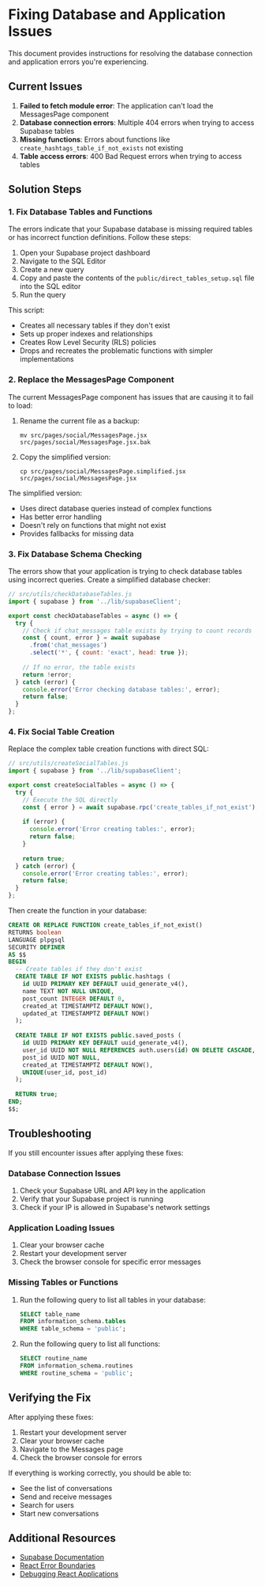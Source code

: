 # Fixing Database and Application Issues

This document provides instructions for resolving the database connection and application errors you're experiencing.

## Current Issues

1. **Failed to fetch module error**: The application can't load the MessagesPage component
2. **Database connection errors**: Multiple 404 errors when trying to access Supabase tables
3. **Missing functions**: Errors about functions like `create_hashtags_table_if_not_exists` not existing
4. **Table access errors**: 400 Bad Request errors when trying to access tables

## Solution Steps

### 1. Fix Database Tables and Functions

The errors indicate that your Supabase database is missing required tables or has incorrect function definitions. Follow these steps:

1. Open your Supabase project dashboard
2. Navigate to the SQL Editor
3. Create a new query
4. Copy and paste the contents of the `public/direct_tables_setup.sql` file into the SQL editor
5. Run the query

This script:
- Creates all necessary tables if they don't exist
- Sets up proper indexes and relationships
- Creates Row Level Security (RLS) policies
- Drops and recreates the problematic functions with simpler implementations

### 2. Replace the MessagesPage Component

The current MessagesPage component has issues that are causing it to fail to load:

1. Rename the current file as a backup:
   ```
   mv src/pages/social/MessagesPage.jsx src/pages/social/MessagesPage.jsx.bak
   ```

2. Copy the simplified version:
   ```
   cp src/pages/social/MessagesPage.simplified.jsx src/pages/social/MessagesPage.jsx
   ```

The simplified version:
- Uses direct database queries instead of complex functions
- Has better error handling
- Doesn't rely on functions that might not exist
- Provides fallbacks for missing data

### 3. Fix Database Schema Checking

The errors show that your application is trying to check database tables using incorrect queries. Create a simplified database checker:

```javascript
// src/utils/checkDatabaseTables.js
import { supabase } from '../lib/supabaseClient';

export const checkDatabaseTables = async () => {
  try {
    // Check if chat_messages table exists by trying to count records
    const { count, error } = await supabase
      .from('chat_messages')
      .select('*', { count: 'exact', head: true });
    
    // If no error, the table exists
    return !error;
  } catch (error) {
    console.error('Error checking database tables:', error);
    return false;
  }
};
```

### 4. Fix Social Table Creation

Replace the complex table creation functions with direct SQL:

```javascript
// src/utils/createSocialTables.js
import { supabase } from '../lib/supabaseClient';

export const createSocialTables = async () => {
  try {
    // Execute the SQL directly
    const { error } = await supabase.rpc('create_tables_if_not_exist');
    
    if (error) {
      console.error('Error creating tables:', error);
      return false;
    }
    
    return true;
  } catch (error) {
    console.error('Error creating tables:', error);
    return false;
  }
};
```

Then create the function in your database:

```sql
CREATE OR REPLACE FUNCTION create_tables_if_not_exist()
RETURNS boolean
LANGUAGE plpgsql
SECURITY DEFINER
AS $$
BEGIN
  -- Create tables if they don't exist
  CREATE TABLE IF NOT EXISTS public.hashtags (
    id UUID PRIMARY KEY DEFAULT uuid_generate_v4(),
    name TEXT NOT NULL UNIQUE,
    post_count INTEGER DEFAULT 0,
    created_at TIMESTAMPTZ DEFAULT NOW(),
    updated_at TIMESTAMPTZ DEFAULT NOW()
  );
  
  CREATE TABLE IF NOT EXISTS public.saved_posts (
    id UUID PRIMARY KEY DEFAULT uuid_generate_v4(),
    user_id UUID NOT NULL REFERENCES auth.users(id) ON DELETE CASCADE,
    post_id UUID NOT NULL,
    created_at TIMESTAMPTZ DEFAULT NOW(),
    UNIQUE(user_id, post_id)
  );
  
  RETURN true;
END;
$$;
```

## Troubleshooting

If you still encounter issues after applying these fixes:

### Database Connection Issues

1. Check your Supabase URL and API key in the application
2. Verify that your Supabase project is running
3. Check if your IP is allowed in Supabase's network settings

### Application Loading Issues

1. Clear your browser cache
2. Restart your development server
3. Check the browser console for specific error messages

### Missing Tables or Functions

1. Run the following query to list all tables in your database:
   ```sql
   SELECT table_name 
   FROM information_schema.tables 
   WHERE table_schema = 'public';
   ```

2. Run the following query to list all functions:
   ```sql
   SELECT routine_name 
   FROM information_schema.routines 
   WHERE routine_schema = 'public';
   ```

## Verifying the Fix

After applying these fixes:

1. Restart your development server
2. Clear your browser cache
3. Navigate to the Messages page
4. Check the browser console for errors

If everything is working correctly, you should be able to:
- See the list of conversations
- Send and receive messages
- Search for users
- Start new conversations

## Additional Resources

- [Supabase Documentation](https://supabase.io/docs)
- [React Error Boundaries](https://reactjs.org/docs/error-boundaries.html)
- [Debugging React Applications](https://reactjs.org/docs/debugging-tools.html)
